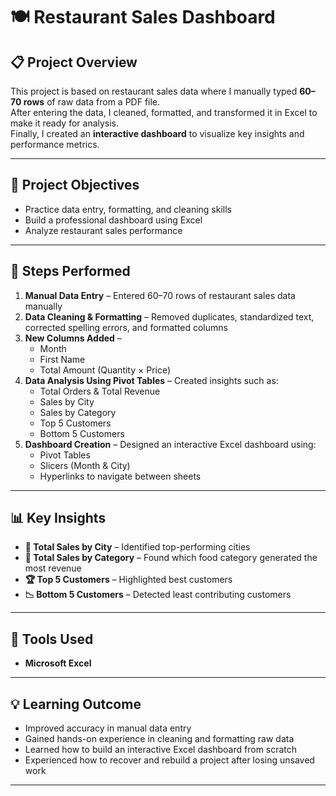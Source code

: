# 🍽️ Restaurant Sales Dashboard  

## 📋 Project Overview  
This project is based on restaurant sales data where I manually typed **60–70 rows** of raw data from a PDF file.  
After entering the data, I cleaned, formatted, and transformed it in Excel to make it ready for analysis.  
Finally, I created an **interactive dashboard** to visualize key insights and performance metrics.  

---

## 🧠 Project Objectives  
- Practice data entry, formatting, and cleaning skills  
- Build a professional dashboard using Excel  
- Analyze restaurant sales performance  

---

## 🧹 Steps Performed  
1. **Manual Data Entry** – Entered 60–70 rows of restaurant sales data manually  
2. **Data Cleaning & Formatting** – Removed duplicates, standardized text, corrected spelling errors, and formatted columns  
3. **New Columns Added** –  
   - Month  
   - First Name  
   - Total Amount (Quantity × Price)  
4. **Data Analysis Using Pivot Tables** – Created insights such as:  
   - Total Orders & Total Revenue  
   - Sales by City  
   - Sales by Category  
   - Top 5 Customers  
   - Bottom 5 Customers  
5. **Dashboard Creation** – Designed an interactive Excel dashboard using:  
   - Pivot Tables  
   - Slicers (Month & City)  
   - Hyperlinks to navigate between sheets  

---

## 📊 Key Insights  
- **📍 Total Sales by City** – Identified top-performing cities  
- **🍴 Total Sales by Category** – Found which food category generated the most revenue  
- **🏆 Top 5 Customers** – Highlighted best customers  
- **📉 Bottom 5 Customers** – Detected least contributing customers  

---

## 🧩 Tools Used  
- **Microsoft Excel**  

---

## 💡 Learning Outcome  
- Improved accuracy in manual data entry  
- Gained hands-on experience in cleaning and formatting raw data  
- Learned how to build an interactive Excel dashboard from scratch  
- Experienced how to recover and rebuild a project after losing unsaved work  

---

